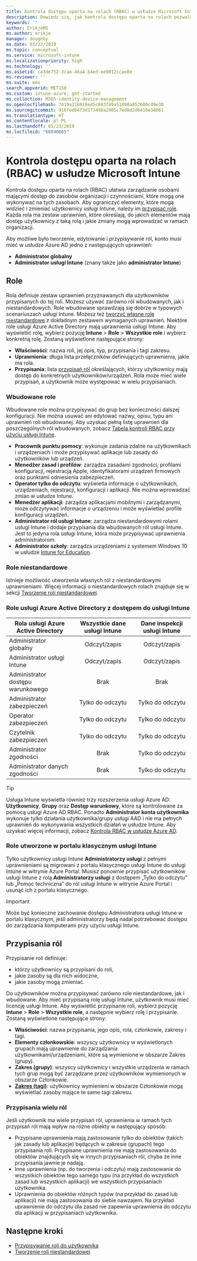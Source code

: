 ```yaml
---
title: Kontrola dostępu oparta na rolach (RBAC) w usłudze Microsoft Intune
description: Dowiedz się, jak kontrola dostępu oparta na rolach pozwala określić, kto może wykonywać akcje i wprowadzać zmiany w usłudze Microsoft Intune.
keywords: ''
author: ErikjeMS
ms.author: erikje
manager: dougeby
ms.date: 03/22/2019
ms.topic: conceptual
ms.service: microsoft-intune
ms.localizationpriority: high
ms.technology: ''
ms.assetid: ca3de752-3caa-46a4-b4ed-ee9012ccae8e
ms.reviewer: ''
ms.suite: ems
search.appverid: MET150
ms.custom: intune-azure; get-started
ms.collection: M365-identity-device-management
ms.openlocfilehash: 7419a316018ed5c883f89a51090a852680cd9e38
ms.sourcegitcommit: 916fed64f3d173498a2905c7ed8d2d6416e34061
ms.translationtype: HT
ms.contentlocale: pl-PL
ms.lasthandoff: 05/23/2019
ms.locfileid: "66040665"
---
```

# <a name="role-based-access-control-rbac-with-microsoft-intune"></a>Kontrola dostępu oparta na rolach (RBAC) w usłudze Microsoft Intune

Kontrola dostępu oparta na rolach (RBAC) ułatwia zarządzanie osobami mającymi dostęp do zasobów organizacji i czynnościami, które mogą one wykonywać na tych zasobach.  Aby ograniczyć elementy, które mogą widzieć i zmieniać użytkownicy usługi Intune, należy im [przypisać role](assign-role.md). Każda rola ma zestaw uprawnień, które określają, do jakich elementów mają dostęp użytkownicy z taką rolą i jakie zmiany mogą wprowadzać w ramach organizacji.

Aby możliwe było tworzenie, edytowanie i przypisywanie ról, konto musi mieć w usłudze Azure AD jedno z następujących uprawnień:
- **Administrator globalny**
- **Administrator usługi Intune** (znany także jako **administrator Intune**)

## <a name="roles"></a>Role
Rola definiuje zestaw uprawnień przyznawanych dla użytkowników przypisanych do tej roli.
Możesz używać zarówno ról wbudowanych, jak i niestandardowych. Role wbudowane sprawdzają się dobrze w typowych scenariuszach usługi Intune. Możesz też [tworzyć własne role niestandardowe](create-custom-role.md) z dokładnym zestawem wymaganych uprawnień. Niektóre role usługi Azure Active Directory mają uprawnienia usługi Intune.
Aby wyświetlić rolę, wybierz pozycję **Intune** > **Role** > **Wszystkie role** i wybierz konkretną rolę. Zostaną wyświetlone następujące strony:

-   **Właściwości**: nazwa roli, jej opis, typ, przypisania i tagi zakresu. 
-   **Uprawnienia**: długa lista przełączników definiujących uprawnienia, jakie ma rola.
-   **Przypisania**: lista [przypisań ról]( assign-role.md) określających, którzy użytkownicy mają dostęp do konkretnych użytkowników/urządzeń. Rola może mieć wiele przypisań, a użytkownik może występować w wielu przypisaniach.

### <a name="built-in-roles"></a>Wbudowane role
Wbudowane role można przypisywać do grup bez konieczności dalszej konfiguracji. Nie można usuwać ani edytować nazwy, opisu, typu ani uprawnień roli wbudowanej. Aby uzyskać pełną listę uprawnień dla poszczególnych ról wbudowanych, zobacz [Tabela kontroli RBAC przy użyciu usługi Intune](https://gallery.technet.microsoft.com/Intune-RBAC-table-2e3c9a1a).

- **Pracownik punktu pomocy**: wykonuje zadania zdalne na użytkownikach i urządzeniach i może przypisywać aplikacje lub zasady do użytkowników lub urządzeń.
- **Menedżer zasad i profilów**: zarządza zasadami zgodności, profilami konfiguracji, rejestracją Apple, identyfikatorami urządzeń firmowych oraz punktami odniesienia zabezpieczeń.
- **Operator tylko do odczytu**: wyświetla informacje o użytkownikach, urządzeniach, rejestracji, konfiguracji i aplikacji. Nie można wprowadzać zmian w usłudze Intune.
- **Menedżer aplikacji**: zarządza aplikacjami mobilnymi i zarządzanymi, może odczytywać informacje o urządzeniu i może wyświetlać profile konfiguracji urządzeń.
- **Administrator ról usługi Intune**: zarządza niestandardowymi rolami usługi Intune i dodaje przypisania dla wbudowanych ról usługi Intune. Jest to jedyna rola usługi Intune, która może przypisywać uprawnienia administratorom.
- **Administrator szkoły**: zarządza urządzeniami z systemem Windows 10 w usłudze [Intune for Education](introduction-intune-education.md).

### <a name="custom-roles"></a>Role niestandardowe
Istnieje możliwość utworzenia własnych ról z niestandardowymi uprawnieniami. Więcej informacji o niestandardowych rolach znajduje się w sekcji [Tworzenie roli niestandardowej](create-custom-role.md).

### <a name="azure-active-directory-roles-with-intune-access"></a>Role usługi Azure Active Directory z dostępem do usługi Intune
| Rola usługi Azure Active Directory | Wszystkie dane usługi Intune | Dane inspekcji usługi Intune |
| --- | :---: | :---: |
| Administrator globalny | Odczyt/zapis | Odczyt/zapis |
| Administrator usługi Intune | Odczyt/zapis | Odczyt/zapis |
| Administrator dostępu warunkowego | Brak | Brak |
| Administrator zabezpieczeń | Tylko do odczytu | Tylko do odczytu |
| Operator zabezpieczeń | Tylko do odczytu | Tylko do odczytu |
| Czytelnik zabezpieczeń | Tylko do odczytu | Tylko do odczytu |
| Administrator zgodności | Brak | Tylko do odczytu |
| Administrator danych zgodności | Brak | Tylko do odczytu |

> [!TIP]
> Usługa Intune wyświetla również trzy rozszerzenia usługi Azure AD: **Użytkownicy**, **Grupy** oraz **Dostęp warunkowy**, które są kontrolowane za pomocą usługi Azure AD RBAC. Ponadto **Administrator konta użytkownika** wykonuje tylko działania użytkownika/grupy usługi AAD i nie ma pełnych uprawnień do wykonywania wszystkich działań w usłudze Intune. Aby uzyskać więcej informacji, zobacz [Kontrola RBAC w usłudze Azure AD](https://docs.microsoft.com/azure/active-directory/active-directory-assign-admin-roles).
### <a name="roles-created-in-the-intune-classic-portal"></a>Role utworzone w portalu klasycznym usługi Intune
Tylko użytkownicy usługi Intune **Administratorzy usługi** z pełnymi uprawnieniami są migrowani z portalu klasycznego usługi Intune do usługi Intune w witrynie Azure Portal. Musisz ponownie przypisać użytkowników usługi Intune z rolą **Administratorzy usługi** z dostępem „Tylko do odczytu” lub „Pomoc techniczna” do ról usługi Intune w witrynie Azure Portal i usunąć ich z portalu klasycznego.
> [!IMPORTANT]
> Może być konieczne zachowanie dostępu Administratora usługi Intune w portalu klasycznym, jeśli administratorzy będą nadal potrzebować dostępu do zarządzania komputerami przy użyciu usługi Intune.

## <a name="role-assignments"></a>Przypisania ról
Przypisanie roli definiuje:

- którzy użytkownicy są przypisani do roli,
- jakie zasoby są dla nich widoczne,
- jakie zasoby mogą zmieniać.

Do użytkowników można przypisywać zarówno role niestandardowe, jak i wbudowane. Aby mieć przypisaną rolę usługi Intune, użytkownik musi mieć licencję usługi Intune.
Aby wyświetlić przypisanie roli, wybierz pozycję **Intune** > **Role** > **Wszystkie role**, a następnie wybierz rolę i przypisanie. Zostaną wyświetlone następujące strony:

-   **Właściwości**: nazwa przypisania, jego opis, rola, członkowie, zakresy i tagi.
-   **Elementy członkowskie**: wszyscy użytkownicy w wyświetlonych grupach mają uprawnienie do zarządzania użytkownikami/urządzeniami, które są wymienione w obszarze Zakres (grupy).
-   **Zakres (grupy)**: wszyscy użytkownicy i wszystkie urządzenia w ramach tych grup mogą być zarządzane przez użytkowników wymienionych w obszarze Członkowie.
-   **[Zakres (tagi)](scope-tags.md)**: użytkownicy wymienieni w obszarze Członkowie mogą wyświetlać zasoby mające te same tagi zakresu.

### <a name="multiple-role-assignments"></a>Przypisania wielu ról
Jeśli użytkownik ma wiele przypisań ról, uprawnienia w ramach tych przypisań ról mają wpływ na różne obiekty w następujący sposób:

- Przypisane uprawnienia mają zastosowanie tylko do obiektów (takich jak zasady lub aplikacje) będących w zakresie (grupach) tego przypisania roli. Przypisane uprawnienia nie mają zastosowania do obiektów znajdujących się w innych przypisaniach ról, chyba że inne przypisania jawnie je nadają.
- Inne uprawnienia (np. do tworzenia i odczytu) mają zastosowanie do wszystkich obiektów tego samego typu (na przykład do wszystkich zasad lub wszystkich aplikacji) we wszystkich przypisaniach użytkownika.
- Uprawnienia do obiektów różnych typów (na przykład do zasad lub aplikacji) nie mają zastosowania do siebie nawzajem. Na przykład uprawnienie do odczytu dla zasad nie zapewnia uprawnienia do odczytu dla aplikacji w przypisaniach użytkownika.

## <a name="next-steps"></a>Następne kroki
- [Przypisywanie roli do użytkownika](assign-role.md)
- [Tworzenie roli niestandardowej](create-custom-role.md)
